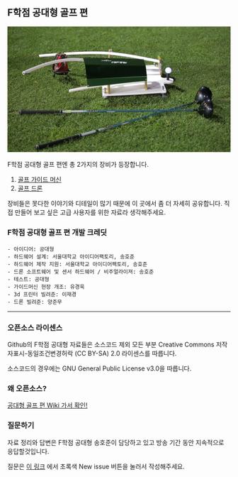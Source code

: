 ## F학점 공대형 골프 편
![alt text](/GuideMachine/image/guidemachine1.jpg "guidemachine")

F학점 공대형 골프 편엔 총 2가지의 장비가 등장합니다.  

1. [골프 가이드 머신](/GuideMachine/)
2. [골프 드론](/GolfDrone/)

장비들은 못다한 이야기와 디테일이 많기 때문에 이 곳에서 좀 더 자세히 공유합니다. 직접 만들어 보고 싶은 고급 사용자를 위한 자료라 생각해주세요.

### F학점 공대형 골프 편 개발 크레딧
```
- 아이디어: 공대형
- 하드웨어 설계: 서울대학교 아이디어팩토리, 송호준
- 하드웨어 제작 지원: 서울대학교 아이디어팩토리, 송호준
- 드론 소프트웨어 및 센서 하드웨어 / 비주얼라이져: 송호준
- 테스트: 공대형
- 가이드머신 현장 개조: 유경욱
- 3d 프린터 빌려준: 이재경
- 드론 빌려준: 양준무
```

---

### 오픈소스 라이센스
Github의 F학점 공대형 자료들은 소스코드 제외 모든 부분 Creative Commons 저작자표시-동일조건변경허락 (CC BY-SA) 2.0 라이센스를 따릅니다.  

소스코드의 경우에는 GNU General Public License v3.0을 따릅니다.

### 왜 오픈소스?
[공대형 골프 편 Wiki 가서 확인!](https://github.com/gradefree-eng/Golf/wiki/F%ED%95%99%EC%A0%90-%EA%B3%B5%EB%8C%80%ED%98%95-%EA%B3%A8%ED%94%84%ED%8E%B8-%EC%9C%84%ED%82%A4)

### 질문하기
자료 정리와 답변은 F학점 공대형 송호준이 담당하고 있고 방송 기간 동안 지속적으로 응답할것입니다.

질문은 [이 링크](https://github.com/gradefree-eng/Golf/issues)
에서 초록색 New issue 버튼을 눌러서 작성해주세요.
